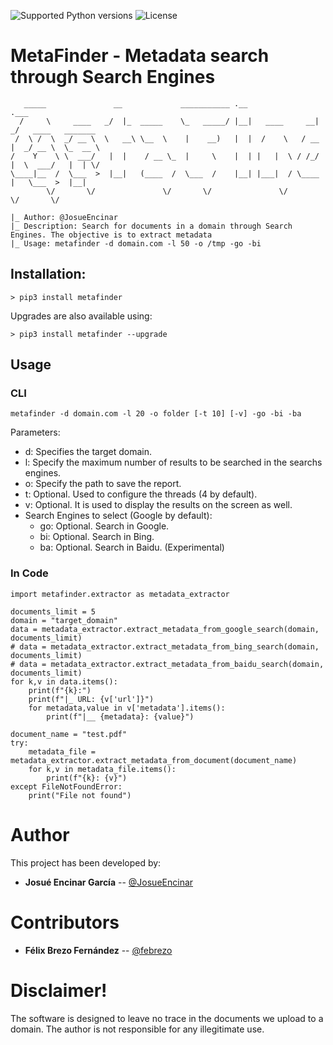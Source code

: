 ![Supported Python versions](https://img.shields.io/badge/python-3.6+-blue.svg?style=flat-square&logo=python)
![License](https://img.shields.io/badge/license-GNU-green.svg?style=flat-square&logo=gnu)

# **MetaFinder - Metadata search through Search Engines**

```
   _____               __             ___________ .__               .___                   
  /     \     ____   _/  |_  _____    \_   _____/ |__|   ____     __| _/   ____   _______  
 /  \ /  \  _/ __ \  \   __\ \__  \    |    __)   |  |  /    \   / __ |  _/ __ \  \_  __ \ 
/    Y    \ \  ___/   |  |    / __ \_  |     \    |  | |   |  \ / /_/ |  \  ___/   |  | \/ 
\____|__  /  \___  >  |__|   (____  /  \___  /    |__| |___|  / \____ |   \___  >  |__|    
        \/       \/               \/       \/               \/       \/       \/          
        
|_ Author: @JosueEncinar
|_ Description: Search for documents in a domain through Search Engines. The objective is to extract metadata
|_ Usage: metafinder -d domain.com -l 50 -o /tmp -go -bi

```

## Installation:

```
> pip3 install metafinder
```

Upgrades are also available using:

```
> pip3 install metafinder --upgrade
```

## Usage 

### CLI
```
metafinder -d domain.com -l 20 -o folder [-t 10] [-v] -go -bi -ba
```

Parameters:
* d: Specifies the target domain.
* l: Specify the maximum number of results to be searched in the searchs engines.
* o: Specify the path to save the report.
* t: Optional. Used to configure the threads (4 by default).
* v: Optional. It is used to display the results on the screen as well.
* Search Engines to select (Google by default):
  * go: Optional. Search in Google.
  * bi: Optional. Search in Bing.
  * ba: Optional. Search in Baidu. (Experimental)

### In Code
```
import metafinder.extractor as metadata_extractor

documents_limit = 5
domain = "target_domain"
data = metadata_extractor.extract_metadata_from_google_search(domain, documents_limit)
# data = metadata_extractor.extract_metadata_from_bing_search(domain, documents_limit)
# data = metadata_extractor.extract_metadata_from_baidu_search(domain, documents_limit)
for k,v in data.items():
    print(f"{k}:")
    print(f"|_ URL: {v['url']}")
    for metadata,value in v['metadata'].items():
        print(f"|__ {metadata}: {value}")

document_name = "test.pdf"
try:
    metadata_file = metadata_extractor.extract_metadata_from_document(document_name)
    for k,v in metadata_file.items():
        print(f"{k}: {v}")
except FileNotFoundError:
    print("File not found")
```
# Author

This project has been developed by:

* **Josué Encinar García** -- [@JosueEncinar](https://twitter.com/JosueEncinar)


# Contributors


* **Félix Brezo Fernández** -- [@febrezo](https://twitter.com/febrezo)


# Disclaimer!

The software is designed to leave no trace in the documents we upload to a domain. The author is not responsible for any illegitimate use.
